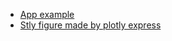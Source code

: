 * [App example](https://github.com/plotly/dash-sample-apps/tree/master/apps)
* [Stly figure made by plotly express](https://plotly.com/python/styling-plotly-express/)